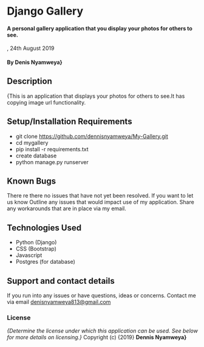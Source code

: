# Django Gallery
####  A personal gallery application that you display your photos for others to see.
, 24th August 2019
#### By **Denis Nyamweya}**
## Description
{This is an application that displays your photos for others to see.It has copying image url functionality.
## Setup/Installation Requirements
* git clone https://github.com/dennisnyamweya/My-Gallery.git
* cd mygallery
* pip install -r requirements.txt
* create database
* python manage.py runserver
## Known Bugs
There re there no issues that have not yet been resolved. If you want to let us know  Outline any issues that would impact use of my application. Share any workarounds that are in place via my email. 
## Technologies Used
* Python (Django)
*  CSS (Bootstrap)
* Javascript
* Postgres (for database)
## Support and contact details
If you run into any issues or have questions, ideas or concerns. Contact me via email denisnyamweya813@gmail.com
### License
*{Determine the license under which this application can be used.  See below for more details on licensing.}*
Copyright (c) {2019} **Dennis Nyamweya}**